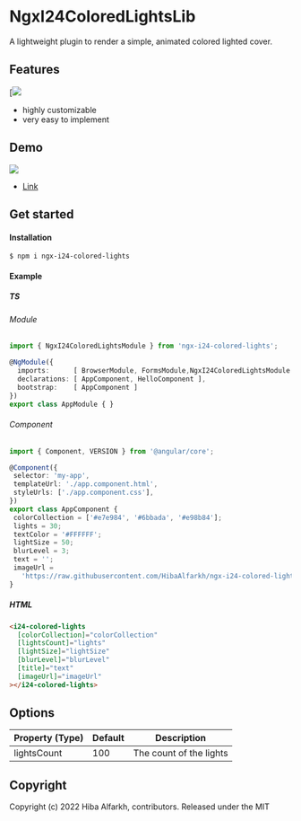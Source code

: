 # NgxI24ColoredLightsLib

 A lightweight plugin to render a simple, animated colored lighted cover.
 
## Features
[![](https://stackblitz.com/edit/ngx-i24-colored-lights-demo)

* highly customizable
* very easy to implement

## Demo
[![](https://raw.githubusercontent.com/HibaAlfarkh/ngx-i24-colored-lights-lib/blob/master/demo/images/lights.png)](https://stackblitz.com/edit/ngx-i24-colored-lights-demo)
* [Link](https://stackblitz.com/edit/ngx-i24-colored-lights-demo)

## Get started
#### Installation
```
$ npm i ngx-i24-colored-lights
```
#### Example
##### TS
###### Module
```typescript 
import { NgxI24ColoredLightsModule } from 'ngx-i24-colored-lights';

@NgModule({
  imports:      [ BrowserModule, FormsModule,NgxI24ColoredLightsModule ],
  declarations: [ AppComponent, HelloComponent ],
  bootstrap:    [ AppComponent ]
})
export class AppModule { }
```
 ###### Component
 ```typescript 
import { Component, VERSION } from '@angular/core';

@Component({
  selector: 'my-app',
  templateUrl: './app.component.html',
  styleUrls: ['./app.component.css'],
})
export class AppComponent {
  colorCollection = ['#e7e984', '#6bbada', '#e98b84'];
  lights = 30;
  textColor = '#FFFFFF';
  lightSize = 50;
  blurLevel = 3;
  text = '';
  imageUrl =
    'https://raw.githubusercontent.com/HibaAlfarkh/ngx-i24-colored-lights-lib/master/projects/colored-lights-demo/src/assets/street.jpg';
}
```
##### HTML
```html 
<i24-colored-lights
  [colorCollection]="colorCollection"
  [lightsCount]="lights"
  [lightSize]="lightSize"
  [blurLevel]="blurLevel"
  [title]="text"
  [imageUrl]="imageUrl"
></i24-colored-lights>
``` 

## Options

| Property (Type) | Default | Description|
| - | - | - |
| lightsCount | 100 | The count of the lights |

## Copyright
Copyright (c) 2022 Hiba Alfarkh, contributors. Released under the MIT
<!-- 
This library was generated with [Angular CLI](https://github.com/angular/angular-cli) version 12.1.0.

## Code scaffolding

Run `ng generate component component-name --project ngx-i24-colored-lights` to generate a new component. You can also use `ng generate directive|pipe|service|class|guard|interface|enum|module --project ngx-i24-colored-lights`.
> Note: Don't forget to add `--project ngx-i24-colored-lights` or else it will be added to the default project in your `angular.json` file. 

## Build

Run `ng build ngx-i24-colored-lights` to build the project. The build artifacts will be stored in the `dist/` directory.

## Publishing

After building your library with `ng build ngx-i24-colored-lights`, go to the dist folder `cd dist/ngx-i24-colored-lights` and run `npm publish`.

## Running unit tests

Run `ng test ngx-i24-colored-lights` to execute the unit tests via [Karma](https://karma-runner.github.io).

## Further help

To get more help on the Angular CLI use `ng help` or go check out the [Angular CLI Overview and Command Reference](https://angular.io/cli) page. -->
